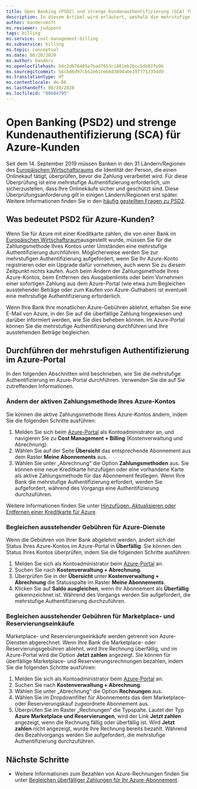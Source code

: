 ```yaml
---
title: Open Banking (PSD2) und strenge Kundenauthentifizierung (SCA) für Azure-Kunden
description: In diesem Artikel wird erläutert, weshalb die mehrstufige Authentifizierung für einige Azure-Käufe und zum Abschluss der Authentifizierung erforderlich ist.
author: bandersmsft
ms.reviewer: judupont
tags: billing
ms.service: cost-management-billing
ms.subservice: billing
ms.topic: conceptual
ms.date: 08/20/2020
ms.author: banders
ms.openlocfilehash: b4c2db76405e7bad7653c1801eb2bcc5db82fe9b
ms.sourcegitcommit: 56cbd6d97cb52e61ceb6d3894abe1977713354d9
ms.translationtype: HT
ms.contentlocale: de-DE
ms.lasthandoff: 08/20/2020
ms.locfileid: "88684795"
---
```

# <a name="open-banking-psd2-and-strong-customer-authentication-sca-for-azure-customers"></a>Open Banking (PSD2) und strenge Kundenauthentifizierung (SCA) für Azure-Kunden

Seit dem 14. September 2019 müssen Banken in den 31 Ländern/Regionen des [Europäischen Wirtschaftsraums](https://en.wikipedia.org/wiki/European_Economic_Area) die Identität der Person, die einen Onlinekauf tätigt, überprüfen, bevor die Zahlung verarbeitet wird. Für diese Überprüfung ist eine mehrstufige Authentifizierung erforderlich, um sicherzustellen, dass Ihre Onlinekäufe sicher und geschützt sind. Diese Überprüfungsanforderung gilt in einigen Ländern/Regionen erst später. Weitere Informationen finden Sie in den [häufig gestellten Fragen zu PSD2](https://support.microsoft.com/en-us/help/4517854?preview).

## <a name="what-psd2-means-for-azure-customers"></a>Was bedeutet PSD2 für Azure-Kunden?

Wenn Sie für Azure mit einer Kreditkarte zahlen, die von einer Bank im [Europäischen Wirtschaftsraum](https://en.wikipedia.org/wiki/European_Economic_Area)ausgestellt wurde, müssen Sie für die Zahlungsmethode Ihres Kontos unter Umständen eine mehrstufige Authentifizierung durchführen. Möglicherweise werden Sie zur mehrstufigen Authentifizierung aufgefordert, wenn Sie Ihr Azure-Konto registrieren oder ein Upgrade dafür vornehmen, auch wenn Sie zu diesem Zeitpunkt nichts kaufen. Auch beim Ändern der Zahlungsmethode Ihres Azure-Kontos, beim Entfernen des Ausgabenlimits oder beim Vornehmen einer sofortigen Zahlung aus dem Azure-Portal (wie etwa zum Begleichen ausstehender Beträge oder zum Kaufen von Azure-Guthaben) ist eventuell eine mehrstufige Authentifizierung erforderlich.

Wenn Ihre Bank Ihre monatlichen Azure-Gebühren ablehnt, erhalten Sie eine E-Mail von Azure, in der Sie auf die überfällige Zahlung hingewiesen und darüber informiert werden, wie Sie dies beheben können. Im Azure-Portal können Sie die mehrstufige Authentifizierung durchführen und Ihre ausstehenden Beträge begleichen.

## <a name="complete-multi-factor-authentication-in-the-azure-portal"></a>Durchführen der mehrstufigen Authentifizierung im Azure-Portal

In den folgenden Abschnitten wird beschrieben, wie Sie die mehrstufige Authentifizierung im Azure-Portal durchführen. Verwenden Sie die auf Sie zutreffenden Informationen.

### <a name="change-the-active-payment-method-of-your-azure-account"></a>Ändern der aktiven Zahlungsmethode Ihres Azure-Kontos

Sie können die aktive Zahlungsmethode Ihres Azure-Kontos ändern, indem Sie die folgenden Schritte ausführen:

1. Melden Sie sich beim [Azure-Portal](https://portal.azure.com) als Kontoadministrator an, und navigieren Sie zu **Cost Management + Billing** (Kostenverwaltung und Abrechnung).
2. Wählen Sie auf der Seite **Übersicht** das entsprechende Abonnement aus dem Raster **Meine Abonnements** aus.
3. Wählen Sie unter „Abrechnung“ die Option **Zahlungsmethoden** aus. Sie können eine neue Kreditkarte hinzufügen oder eine vorhandene Karte als aktive Zahlungsmethode für das Abonnement festlegen. Wenn Ihre Bank die mehrstufige Authentifizierung erfordert, werden Sie aufgefordert, während des Vorgangs eine Authentifizierung durchzuführen.

Weitere Informationen finden Sie unter [Hinzufügen, Aktualisieren oder Entfernen einer Kreditkarte für Azure](change-credit-card.md).

### <a name="settle-outstanding-charges-for-azure-services"></a>Begleichen ausstehender Gebühren für Azure-Dienste

Wenn die Gebühren von Ihrer Bank abgelehnt werden, ändert sich der Status Ihres Azure-Kontos im Azure-Portal in **Überfällig**. Sie können den Status Ihres Kontos überprüfen, indem Sie die folgenden Schritte ausführen:

1. Melden Sie sich als Kontoadministrator beim [Azure-Portal](https://portal.azure.com/) an.
2. Suchen Sie nach **Kostenverwaltung + Abrechnung**.
3. Überprüfen Sie in der **Übersicht** unter **Kostenverwaltung + Abrechnung** die Statusspalte im Raster **Meine Abonnements**.
4. Klicken Sie auf **Saldo ausgleichen**, wenn Ihr Abonnement als **Überfällig** gekennzeichnet ist. Während des Vorgangs werden Sie aufgefordert, die mehrstufige Authentifizierung durchzuführen.

### <a name="settle-outstanding-charges-for-marketplace-and-reservation-purchases"></a>Begleichen ausstehender Gebühren für Marketplace- und Reservierungseinkäufe

Marketplace- und Reservierungseinkäufe werden getrennt von Azure-Diensten abgerechnet. Wenn Ihre Bank die Marketplace- oder Reservierungsgebühren ablehnt, wird Ihre Rechnung überfällig, und im Azure-Portal wird die Option **Jetzt zahlen** angezeigt. Sie können für überfällige Marketplace- und Reservierungsrechnungen bezahlen, indem Sie die folgenden Schritte ausführen:

1. Melden Sie sich als Kontoadministrator beim [Azure-Portal](https://portal.azure.com/) an.
2. Suchen Sie nach **Kostenverwaltung + Abrechnung**.
3. Wählen Sie unter „Abrechnung“ die Option **Rechnungen** aus.
5. Wählen Sie im Dropdownfilter für Abonnements das dem Marketplace- oder Reservierungskauf zugeordnete Abonnement aus.
6. Überprüfen Sie im Raster „Rechnungen“ die Typspalte. Lautet der Typ **Azure Marketplace und Reservierungen**, wird der Link **Jetzt zahlen** angezeigt, wenn die Rechnung fällig oder überfällig ist. Wird **Jetzt zahlen** nicht angezeigt, wurde Ihre Rechnung bereits bezahlt. Während des Bezahlvorgangs werden Sie aufgefordert, die mehrstufige Authentifizierung durchzuführen.

## <a name="next-steps"></a>Nächste Schritte
- Weitere Informationen zum Bezahlen von Azure-Rechnungen finden Sie unter [Begleichen überfälliger Zahlungen für Ihr Azure-Abonnement](resolve-past-due-balance.md).
